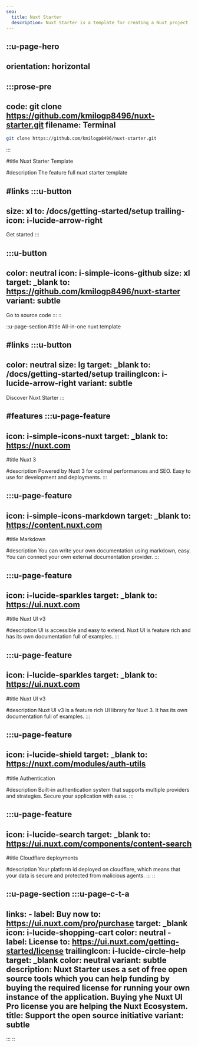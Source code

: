 ```yaml
---
seo:
  title: Nuxt Starter
  description: Nuxt Starter is a template for creating a Nuxt project
---
```


::u-page-hero
---
orientation: horizontal
---
  :::prose-pre
  ---
  code: git clone https://github.com/kmilogp8496/nuxt-starter.git
  filename: Terminal
  ---
  ```bash
  git clone https://github.com/kmilogp8496/nuxt-starter.git
  ```
  :::

#title
Nuxt Starter Template

#description
The feature full nuxt starter template

#links
  :::u-button
  ---
  size: xl
  to: /docs/getting-started/setup
  trailing-icon: i-lucide-arrow-right
  ---
  Get started
  :::

  :::u-button
  ---
  color: neutral
  icon: i-simple-icons-github
  size: xl
  target: _blank
  to: https://github.com/kmilogp8496/nuxt-starter
  variant: subtle
  ---
  Go to source code
  :::
::

::u-page-section
#title
All-in-one nuxt template

#links
  :::u-button
  ---
  color: neutral
  size: lg
  target: _blank
  to: /docs/getting-started/setup
  trailingIcon: i-lucide-arrow-right
  variant: subtle
  ---
  Discover Nuxt Starter
  :::

#features
  :::u-page-feature
  ---
  icon: i-simple-icons-nuxt
  target: _blank
  to: https://nuxt.com
  ---
  #title
  Nuxt 3
  
  #description
  Powered by Nuxt 3 for optimal performances and SEO. Easy to use for development and deployments.
  :::

  :::u-page-feature
  ---
  icon: i-simple-icons-markdown
  target: _blank
  to: https://content.nuxt.com
  ---
  #title
  Markdown
  
  #description
  You can write your own documentation using markdown, easy. You can connect your own external documentation provider.
  :::

  :::u-page-feature
  ---
  icon: i-lucide-sparkles
  target: _blank
  to: https://ui.nuxt.com
  ---
  #title
  Nuxt UI v3
  
  #description
  UI is accessible and easy to extend. Nuxt UI is feature rich and has its own documentation full of examples.
  :::

  :::u-page-feature
  ---
  icon: i-lucide-sparkles
  target: _blank
  to: https://ui.nuxt.com
  ---
  #title
  Nuxt UI v3
  
  #description
  Nuxt UI v3 is a feature rich UI library for Nuxt 3. It has its own documentation full of examples.
  :::

  :::u-page-feature
  ---
  icon: i-lucide-shield
  target: _blank
  to: https://nuxt.com/modules/auth-utils
  ---
  #title
  Authentication
  
  #description
  Built-in authentication system that supports multiple providers and strategies. Secure your application with ease.
  :::

  :::u-page-feature
  ---
  icon: i-lucide-search
  target: _blank
  to: https://ui.nuxt.com/components/content-search
  ---
  #title
  Cloudflare deployments
  
  #description
  Your platform id deployed on cloudflare, which means that your data is secure and protected from malicious agents.
  :::
::

::u-page-section
  :::u-page-c-t-a
  ---
  links:
    - label: Buy now
      to: https://ui.nuxt.com/pro/purchase
      target: _blank
      icon: i-lucide-shopping-cart
      color: neutral
    - label: License
      to: https://ui.nuxt.com/getting-started/license
      trailingIcon: i-lucide-circle-help
      target: _blank
      color: neutral
      variant: subtle
  description: Nuxt Starter uses a set of free open source tools which you can help funding by buying the required license for running your own instance of the application. Buying yhe Nuxt UI Pro license you are helping the Nuxt Ecosystem.
  title: Support the open source initiative
  variant: subtle
  ---
  :::
::